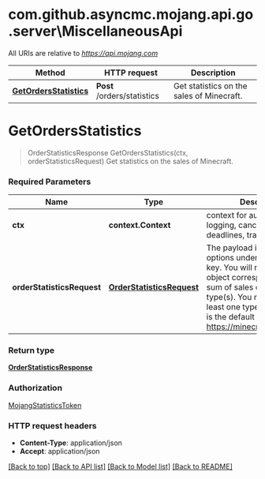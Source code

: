 # com.github.asyncmc.mojang.api.go.server\MiscellaneousApi

All URIs are relative to *https://api.mojang.com*

Method | HTTP request | Description
------------- | ------------- | -------------
[**GetOrdersStatistics**](MiscellaneousApi.md#GetOrdersStatistics) | **Post** /orders/statistics | Get statistics on the sales of Minecraft.


# **GetOrdersStatistics**
> OrderStatisticsResponse GetOrdersStatistics(ctx, orderStatisticsRequest)
Get statistics on the sales of Minecraft.

### Required Parameters

Name | Type | Description  | Notes
------------- | ------------- | ------------- | -------------
 **ctx** | **context.Context** | context for authentication, logging, cancellation, deadlines, tracing, etc.
  **orderStatisticsRequest** | [**OrderStatisticsRequest**](OrderStatisticsRequest.md)| The payload is a json list of options under the metricKeys key. You will receive a single object corresponding to the sum of sales of the requested type(s). You must request at least one type of sale. Below is the default list used by https://minecraft.net/en/stats/ | 

### Return type

[**OrderStatisticsResponse**](OrderStatisticsResponse.md)

### Authorization

[MojangStatisticsToken](../README.md#MojangStatisticsToken)

### HTTP request headers

 - **Content-Type**: application/json
 - **Accept**: application/json

[[Back to top]](#) [[Back to API list]](../README.md#documentation-for-api-endpoints) [[Back to Model list]](../README.md#documentation-for-models) [[Back to README]](../README.md)

